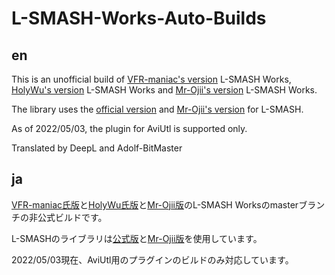 # L-SMASH-Works-Auto-Builds

## en
This is an unofficial build of [VFR-maniac's version](https://github.com/VFR-maniac/L-SMASH-Works) L-SMASH Works, [HolyWu's version](https://github.com/HolyWu/L-SMASH-Works) L-SMASH Works and [Mr-Ojii's version](https://github.com/Mr-Ojii/L-SMASH-Works) L-SMASH Works.

The library uses the [official version](https://github.com/l-smash/l-smash) and [Mr-Ojii's version](https://github.com/Mr-Ojii/l-smash.git) for L-SMASH.

As of 2022/05/03, the plugin for AviUtl is supported only.

Translated by DeepL and Adolf-BitMaster

## ja
[VFR-maniac氏版](https://github.com/VFR-maniac/L-SMASH-Works)と[HolyWu氏版](https://github.com/HolyWu/L-SMASH-Works)と[Mr-Ojii版](https://github.com/Mr-Ojii/L-SMASH-Works)のL-SMASH Worksのmasterブランチの非公式ビルドです。

L-SMASHのライブラリは[公式版](https://github.com/l-smash/l-smash)と[Mr-Ojii版](https://github.com/Mr-Ojii/l-smash.git)を使用しています。

2022/05/03現在、AviUtl用のプラグインのビルドのみ対応しています。
